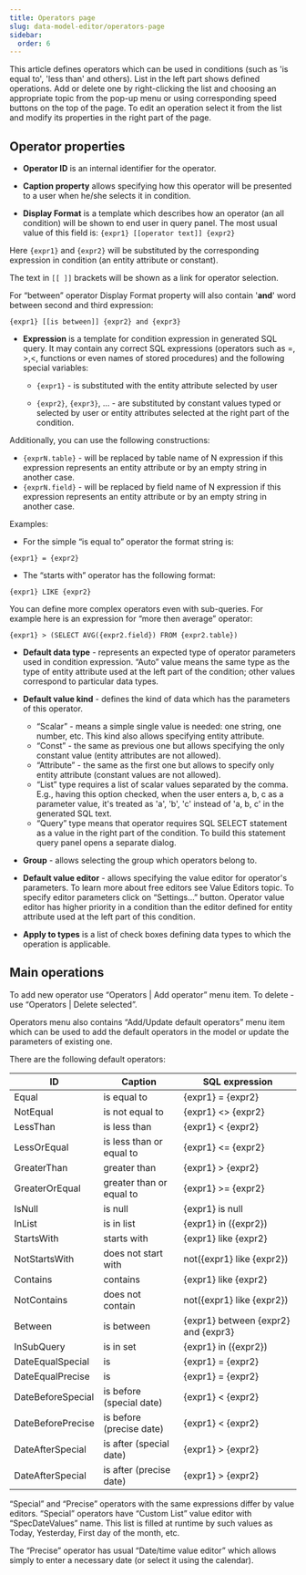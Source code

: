 ```yaml
---
title: Operators page
slug: data-model-editor/operators-page
sidebar:
  order: 6
---
```


This article defines operators which can be used in conditions (such as 'is equal to', 'less than' and others). List in the left part shows defined operations. Add or delete one by right-clicking the list and choosing an appropriate topic from the pop-up menu or using corresponding speed buttons on the top of the page. To edit an operation select it from the list and modify its properties in the right part of the page.

## Operator properties

* **Operator ID** is an internal identifier for the operator.

* **Caption property** allows specifying how this operator will be presented to a user when he/she selects it in condition.

* **Display Format** is a template which describes how an operator (an all condition) will be shown to end user in query panel. The most usual value of this field is: `{expr1} [[operator text]] {expr2}`

Here `{expr1}` and `{expr2}` will be substituted by the corresponding expression in condition (an entity attribute or constant).

The text in `[[ ]]` brackets will be shown as a link for operator selection.

For “between” operator Display Format property will also contain '**and**' word between second and third expression:

```
{expr1} [[is between]] {expr2} and {expr3}
```

* **Expression** is a template for condition expression in generated SQL query. It may contain any correct SQL expressions (operators such as =, >,<, functions or even names of stored procedures) and the following special variables:

  * `{expr1}` - is substituted with the entity attribute selected by user

  * `{expr2}`, `{expr3}`, … - are substituted by constant values typed or selected by user or entity attributes selected at the right part of the condition.

Additionally, you can use the following constructions:

* `{exprN.table}` - will be replaced by table name of N expression if this expression represents an entity attribute or by an empty string in another case.
* `{exprN.field}` - will be replaced by field name of N expression if this expression represents an entity attribute or by an empty string in another case.

Examples:

 * For the simple “is equal to” operator the format string is:

```
{expr1} = {expr2}
```
 * The “starts with” operator has the following format:

```
{expr1} LIKE {expr2}
```

You can define more complex operators even with sub-queries. For example here is an expression for “more then average” operator:

```
{expr1} > (SELECT AVG({expr2.field}) FROM {expr2.table})
```

* **Default data type** - represents an expected type of operator parameters used in condition expression. “Auto” value means the same type as the type of entity attribute used at the left part of the condition; other values correspond to particular data types.

* **Default value kind** - defines the kind of data which has the parameters of this operator.
  
  * “Scalar” - means a simple single value is needed: one string, one number, etc. This kind also allows specifying entity attribute.
  * “Const” - the same as previous one but allows specifying the only constant value (entity attributes are not allowed).
  * “Attribute” - the same as the first one but allows to specify only entity attribute (constant values are not allowed).
  * “List” type requires a list of scalar values separated by the comma. E.g., having this option checked, when the user enters a, b, c as a parameter value, it's treated as 'a', 'b', 'c' instead of 'a, b, c' in the generated SQL text.
  * “Query” type means that operator requires SQL SELECT statement as a value in the right part of the condition. To build this statement query panel opens a separate dialog.

* **Group** - allows selecting the group which operators belong to.

* **Default value editor** - allows specifying the value editor for operator's parameters. To learn more about free editors see Value Editors topic. To specify editor parameters click on “Settings…” button. Operator value editor has higher priority in a condition than the editor defined for entity attribute used at the left part of this condition.

* **Apply to types** is a list of check boxes defining data types to which the operation is applicable.

## Main operations

To add new operator use “Operators | Add operator” menu item. To delete - use “Operators | Delete selected”.

Operators menu also contains “Add/Update default operators” menu item which can be used to add the default operators in the model or update the parameters of existing one.

There are the following default operators: 

| ID | Caption | SQL expression |
|-------------------------|-------------------------------|--------------------|
|Equal | is equal to | {expr1} = {expr2} |
|NotEqual | is not equal to | {expr1} <> {expr2} |
|LessThan | is less than | {expr1} < {expr2} |
|LessOrEqual | is less than or equal to | {expr1} <= {expr2} |
|GreaterThan 	 | greater than | {expr1} > {expr2} |
|GreaterOrEqual | greater than or equal to | {expr1} >= {expr2} |
|IsNull			 | is null			 | {expr1} is null |	
|InList 	 | is in list | {expr1} in ({expr2})|
|StartsWith 	 	 | starts with | {expr1} like {expr2}|
|NotStartsWith	 | does not start with | not({expr1} like {expr2})|
|Contains 	 | contains | {expr1} like {expr2}|
|NotContains 	 | does not contain | not({expr1} like {expr2})|
|Between 	 | is between | {expr1} between {expr2} and {expr3}|
|InSubQuery 	 | is in set 	 | {expr1} in ({expr2})|
|DateEqualSpecial 	 | is 	 | {expr1} = {expr2} |
|DateEqualPrecise 	 | is 	 | {expr1} = {expr2} |
|DateBeforeSpecial 	 | is before (special date) | {expr1} < {expr2} |
|DateBeforePrecise | is before (precise date) | {expr1} < {expr2} |
|DateAfterSpecial | is after (special date) | {expr1} > {expr2} |
|DateAfterSpecial | is after (precise date) | {expr1} > {expr2} |

 “Special” and “Precise” operators with the same expressions differ by value editors. “Special” operators have “Custom List” value editor with “SpecDateValues” name. This list is filled at runtime by such values as Today, Yesterday, First day of the month, etc.

The “Precise” operator has usual “Date/time value editor” which allows simply to enter a necessary date (or select it using the calendar).
